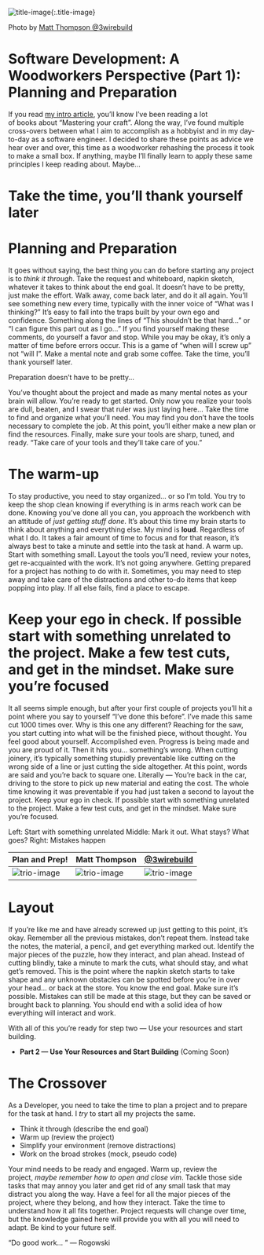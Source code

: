 ![title-image](/posts/software_development_a_woodworkers_perspective/images/part1/IMG_3775.jpg){:.title-image}

Photo by [Matt Thompson @3wirebuild](https://instagram.com/3wirebuild)

# Software Development: A Woodworkers Perspective (Part 1): Planning and Preparation

If you read [my intro article](./software_development_a_woodworkers_perspective.md), you’ll know I’ve been reading a lot of books about “Mastering your craft”. Along the way, I’ve found multiple cross-overs between what I aim to accomplish as a hobbyist and in my day-to-day as a software engineer. I decided to share these points as advice we hear over and over, this time as a woodworker rehashing the process it took to make a small box. If anything, maybe I’ll finally learn to apply these same principles I keep reading about. Maybe…

# Take the time, you’ll thank yourself later

# **Planning and Preparation**

It goes without saying, the best thing you can do before starting any project is to *think it through*. Take the request and whiteboard, napkin sketch, whatever it takes to think about the end goal. It doesn’t have to be pretty, just make the effort. Walk away, come back later, and do it all again. You’ll see something new every time, typically with the inner voice of “What was I thinking?” It’s easy to fall into the traps built by your own ego and confidence. Something along the lines of “This shouldn’t be that hard…” or “I can figure this part out as I go…” If you find yourself making these comments, do yourself a favor and stop. While you may be okay, it’s only a matter of time before errors occur. This is a game of “when will I screw up” not “will I”. Make a mental note and grab some coffee. Take the time, you’ll thank yourself later.

Preparation doesn’t have to be pretty…

You’ve thought about the project and made as many mental notes as your brain will allow. You’re ready to get started. Only now you realize your tools are dull, beaten, and I swear that ruler was just laying here… Take the time to find and organize what you’ll need. You may find you don’t have the tools necessary to complete the job. At this point, you’ll either make a new plan or find the resources. Finally, make sure your tools are sharp, tuned, and ready. “Take care of your tools and they’ll take care of you.”

# **The warm-up**

To stay productive, you need to stay organized… or so I’m told. You try to keep the shop clean knowing if everything is in arms reach work can be done. Knowing you’ve done all you can, you approach the workbench with an attitude of *just* *getting stuff done*. It’s about this time my brain starts to think about anything and everything else. My mind is **loud**. Regardless of what I do. It takes a fair amount of time to focus and for that reason, it’s always best to take a minute and settle into the task at hand. A warm up. Start with something small. Layout the tools you’ll need, review your notes, get re-acquainted with the work. It’s not going anywhere. Getting prepared for a project has nothing to do with it. Sometimes, you may need to step away and take care of the distractions and other to-do items that keep popping into play. If all else fails, find a place to escape.

# Keep your ego in check. If possible start with something unrelated to the project. Make a few test cuts, and get in the mindset. Make sure you’re focused

It all seems simple enough, but after your first couple of projects you’ll hit a point where you say to yourself “I’ve done this before”. I’ve made this same cut 1000 times over. Why is this one any different? Reaching for the saw, you start cutting into what will be the finished piece, without thought. You feel good about yourself. Accomplished even. Progress is being made and you are proud of it. Then it hits you… something’s wrong. When cutting joinery, it’s typically something stupidly preventable like cutting on the wrong side of a line or just cutting the side altogether. At this point, words are said and you’re back to square one. Literally — You’re back in the car, driving to the store to pick up new material and eating the cost. The whole time knowing it was preventable if you had just taken a second to layout the project. Keep your ego in check. If possible start with something unrelated to the project. Make a few test cuts, and get in the mindset. Make sure you’re focused.

Left: Start with something unrelated Middle: Mark it out. What stays? What goes? Right: Mistakes happen

 | Plan and Prep!                                                                                 | Matt Thompson                                                                                  | [@3wirebuild](https://instagram.com/3wirebuild)                                                |
 | ---------------------------------------------------------------------------------------------- | ---------------------------------------------------------------------------------------------- | ---------------------------------------------------------------------------------------------- |
 | ![trio-image](/posts/software_development_a_woodworkers_perspective/images/part1/IMG_3785.jpg) | ![trio-image](/posts/software_development_a_woodworkers_perspective/images/part1/IMG_3797.jpg) | ![trio-image](/posts/software_development_a_woodworkers_perspective/images/part1/IMG_3800.jpg) |

# **Layout**

If you’re like me and have already screwed up just getting to this point, it’s okay. Remember all the previous mistakes, don’t repeat them. Instead take the notes, the material, a pencil, and get everything marked out. Identify the major pieces of the puzzle, how they interact, and plan ahead. Instead of cutting blindly, take a minute to mark the cuts, what should stay, and what get’s removed. This is the point where the napkin sketch starts to take shape and any unknown obstacles can be spotted before you’re in over your head… or back at the store. You know the end goal. Make sure it’s possible. Mistakes can still be made at this stage, but they can be saved or brought back to planning. You should end with a solid idea of how everything will interact and work.

With all of this you’re ready for step two — Use your resources and start building.

- **Part 2 — Use Your Resources and Start Building** (Coming Soon)

# **The Crossover**

As a Developer, you need to take the time to plan a project and to prepare for the task at hand. I *try* to start all my projects the same.

- Think it through (describe the end goal)
- Warm up (review the project)
- Simplify your environment (remove distractions)
- Work on the broad strokes (mock, pseudo code)

Your mind needs to be ready and engaged. Warm up, review the project, *maybe remember how to open and close vim*. Tackle those side tasks that may annoy you later and get rid of any small task that may distract you along the way. Have a feel for all the major pieces of the project, where they belong, and how they interact. Take the time to understand how it all fits together. Project requests will change over time, but the knowledge gained here will provide you with all you will need to adapt. Be kind to your future self.

“Do good work... ” — Rogowski
